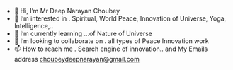 - 👋 Hi, I’m Mr Deep Narayan Choubey 
- 👀 I’m interested in . Spiritual, World Peace, Innovation of Universe, Yoga, Intelligence,..
- 🌱 I’m currently learning ...of Nature of Universe 
- 💞️ I’m looking to collaborate on . all types of Peace Innovation work 
- 📫 How to reach me . Search engine of innovation.. and My Emails address choubeydeepnarayan@gmail.com

<!---
d-5g/d-5g is a ✨ special ✨ repository because its `README.md` (this file) appears on your GitHub profile.
You can click the Preview link to take a look at your changes.
--->
